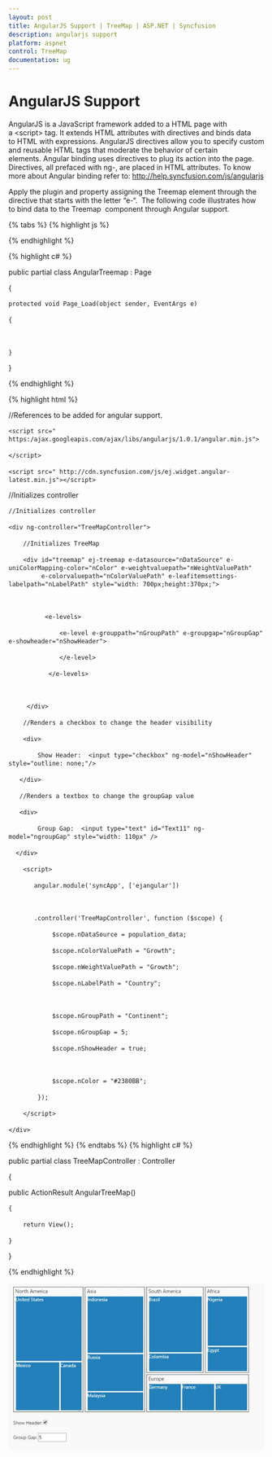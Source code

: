 ```yaml
---
layout: post
title: AngularJS Support | TreeMap | ASP.NET | Syncfusion
description: angularjs support
platform: aspnet
control: TreeMap
documentation: ug
---
```


# AngularJS Support

AngularJS is a JavaScript framework added to a HTML page with a &lt;script&gt; tag. It extends HTML attributes with directives and binds data to HTML with expressions. AngularJS directives allow you to specify custom and reusable HTML tags that moderate the behavior of certain elements. Angular binding uses directives to plug its action into the page. Directives, all prefaced with ng-, are placed in HTML attributes. To know more about Angular binding refer to: <http://help.syncfusion.com/js/angularjs>

Apply the plugin and property assigning the Treemap element through the directive that starts with the letter “e-“.  The following code illustrates how to bind data to the Treemap  component through Angular support.

{% tabs %}
{% highlight js %}

 <script>
 
    var population_data = [

         { Continent: "Asia", Country: "Indonesia", Growth: 3, Population: 237641326 },

         { Continent: "Asia", Country: "Russia", Growth: 2, Population: 152518015 },

         { Continent: "Asia", Country: "Malaysia", Growth: 1, Population: 29672000 },

         { Continent: "North America", Country: "United States", Growth: 4, Population: 315645000 },

         { Continent: "North America", Country: "Mexico", Growth: 2, Population: 112336538 },

         { Continent: "North America", Country: "Canada", Growth: 1, Population: 39056064 },

         { Continent: "South America", Country: "Colombia", Growth: 1, Population: 47000000 },

         { Continent: "South America", Country: "Brazil", Growth: 3, Population: 193946886 },

         { Continent: "Africa", Country: "Nigeria", Growth: 2, Population: 170901000 },

         { Continent: "Africa", Country: "Egypt", Growth: 1, Population: 83661000 },

         { Continent: "Europe", Country: "Germany", Growth: 1, Population: 81993000 },

         { Continent: "Europe", Country: "France", Growth: 1, Population: 65605000 },

         { Continent: "Europe", Country: "UK", Growth: 1, Population: 63181775 },

    ];
	
</script>

{% endhighlight %}

{% highlight c# %}

public partial class AngularTreemap : Page

{

    protected void Page_Load(object sender, EventArgs e)

    {         



    }

}   

{% endhighlight %}

{% highlight html %}

//References to be added for angular support.

    <script src=" https:/ajax.googleapis.com/ajax/libs/angularjs/1.0.1/angular.min.js">

    </script>

    <script src=" http://cdn.syncfusion.com/js/ej.widget.angular-latest.min.js"></script>

//Initializes controller

<div ng-app="SyncApp">

    //Initializes controller

    <div ng-controller="TreeMapController">

        //Initializes TreeMap

        <div id="treemap" ej-treemap e-datasource="nDataSource" e-uniColorMapping-color="nColor" e-weightvaluepath="nWeightValuePath"
             e-colorvaluepath="nColorValuePath" e-leafitemsettings-labelpath="nLabelPath" style="width: 700px;height:370px;">



              <e-levels>

                  <e-level e-grouppath="nGroupPath" e-groupgap="nGroupGap"    e-showheader="nShowHeader">          

                  </e-level>

               </e-levels>



         </div> 

        //Renders a checkbox to change the header visibility

        <div>

            Show Header:  <input type="checkbox" ng-model="nShowHeader" style="outline: none;"/>   

       </div> 

       //Renders a textbox to change the groupGap value

       <div>

            Group Gap:  <input type="text" id="Text11" ng-model="ngroupGap" style="width: 110px" />

      </div> 

        <script>

           angular.module('syncApp', ['ejangular'])      



           .controller('TreeMapController', function ($scope) {

                $scope.nDataSource = population_data;

                $scope.nColorValuePath = "Growth";

                $scope.nWeightValuePath = "Growth";

                $scope.nLabelPath = "Country";



                $scope.nGroupPath = "Continent";

                $scope.nGroupGap = 5;

                $scope.nShowHeader = true;



                $scope.nColor = "#2380BB";

            });

        </script> 

    </div>

</div>

{% endhighlight %}
{% endtabs %}
{% highlight c# %}

public partial class TreeMapController : Controller

{

 public ActionResult AngularTreeMap()

    {

        return View();

    }

}


{% endhighlight %}


![](AngularJS-Support_images/AngularJS-Support_img1.png) 